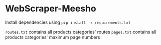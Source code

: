 # WebScraper-Meesho

Install dependencies using ```pip install -r requirements.txt```

```routes.txt``` contains all products categories' routes
```pages.txt``` contains all products categories' maximum page numbers 